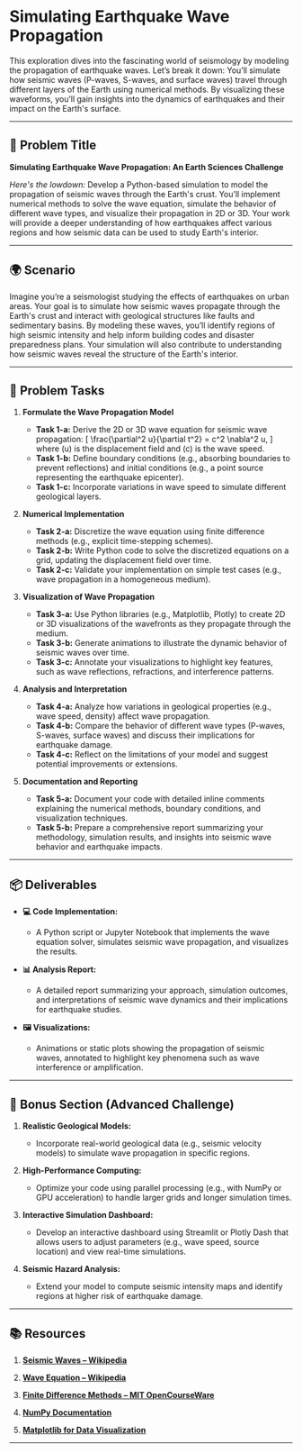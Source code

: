 # Simulating Earthquake Wave Propagation

This exploration dives into the fascinating world of seismology by modeling the propagation of earthquake waves. Let’s break it down: You’ll simulate how seismic waves (P-waves, S-waves, and surface waves) travel through different layers of the Earth using numerical methods. By visualizing these waveforms, you’ll gain insights into the dynamics of earthquakes and their impact on the Earth's surface.

---

## 📝 Problem Title

**Simulating Earthquake Wave Propagation: An Earth Sciences Challenge**

*Here's the lowdown:*
Develop a Python-based simulation to model the propagation of seismic waves through the Earth's crust. You’ll implement numerical methods to solve the wave equation, simulate the behavior of different wave types, and visualize their propagation in 2D or 3D. Your work will provide a deeper understanding of how earthquakes affect various regions and how seismic data can be used to study Earth's interior.

---

## 🌍 Scenario

Imagine you’re a seismologist studying the effects of earthquakes on urban areas. Your goal is to simulate how seismic waves propagate through the Earth's crust and interact with geological structures like faults and sedimentary basins. By modeling these waves, you’ll identify regions of high seismic intensity and help inform building codes and disaster preparedness plans. Your simulation will also contribute to understanding how seismic waves reveal the structure of the Earth's interior.

---

## 🔧 Problem Tasks

1. **Formulate the Wave Propagation Model**
   - **Task 1-a:** Derive the 2D or 3D wave equation for seismic wave propagation:
     \[
     \frac{\partial^2 u}{\partial t^2} = c^2 \nabla^2 u,
     \]
     where \(u\) is the displacement field and \(c\) is the wave speed.  
   - **Task 1-b:** Define boundary conditions (e.g., absorbing boundaries to prevent reflections) and initial conditions (e.g., a point source representing the earthquake epicenter).  
   - **Task 1-c:** Incorporate variations in wave speed to simulate different geological layers.

2. **Numerical Implementation**
   - **Task 2-a:** Discretize the wave equation using finite difference methods (e.g., explicit time-stepping schemes).  
   - **Task 2-b:** Write Python code to solve the discretized equations on a grid, updating the displacement field over time.  
   - **Task 2-c:** Validate your implementation on simple test cases (e.g., wave propagation in a homogeneous medium).

3. **Visualization of Wave Propagation**
   - **Task 3-a:** Use Python libraries (e.g., Matplotlib, Plotly) to create 2D or 3D visualizations of the wavefronts as they propagate through the medium.  
   - **Task 3-b:** Generate animations to illustrate the dynamic behavior of seismic waves over time.  
   - **Task 3-c:** Annotate your visualizations to highlight key features, such as wave reflections, refractions, and interference patterns.

4. **Analysis and Interpretation**
   - **Task 4-a:** Analyze how variations in geological properties (e.g., wave speed, density) affect wave propagation.  
   - **Task 4-b:** Compare the behavior of different wave types (P-waves, S-waves, surface waves) and discuss their implications for earthquake damage.  
   - **Task 4-c:** Reflect on the limitations of your model and suggest potential improvements or extensions.

5. **Documentation and Reporting**
   - **Task 5-a:** Document your code with detailed inline comments explaining the numerical methods, boundary conditions, and visualization techniques.  
   - **Task 5-b:** Prepare a comprehensive report summarizing your methodology, simulation results, and insights into seismic wave behavior and earthquake impacts.

---

## 📦 Deliverables

- **💻 Code Implementation:**
  - A Python script or Jupyter Notebook that implements the wave equation solver, simulates seismic wave propagation, and visualizes the results.

- **📊 Analysis Report:**
  - A detailed report summarizing your approach, simulation outcomes, and interpretations of seismic wave dynamics and their implications for earthquake studies.

- **🖼️ Visualizations:**
  - Animations or static plots showing the propagation of seismic waves, annotated to highlight key phenomena such as wave interference or amplification.

---

## 🎁 Bonus Section (Advanced Challenge)

1. **Realistic Geological Models:**
   - Incorporate real-world geological data (e.g., seismic velocity models) to simulate wave propagation in specific regions.

2. **High-Performance Computing:**
   - Optimize your code using parallel processing (e.g., with NumPy or GPU acceleration) to handle larger grids and longer simulation times.

3. **Interactive Simulation Dashboard:**
   - Develop an interactive dashboard using Streamlit or Plotly Dash that allows users to adjust parameters (e.g., wave speed, source location) and view real-time simulations.

4. **Seismic Hazard Analysis:**
   - Extend your model to compute seismic intensity maps and identify regions at higher risk of earthquake damage.

---

## 📚 Resources

1. **[Seismic Waves – Wikipedia](https://en.wikipedia.org/wiki/Seismic_wave)**

2. **[Wave Equation – Wikipedia](https://en.wikipedia.org/wiki/Wave_equation)**

3. **[Finite Difference Methods – MIT OpenCourseWare](https://ocw.mit.edu/)**

4. **[NumPy Documentation](https://numpy.org/doc/stable/)**

5. **[Matplotlib for Data Visualization](https://matplotlib.org/)**

---
